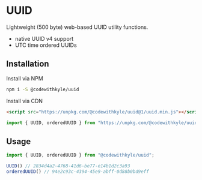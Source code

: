 # UUID

Lightweight (500 byte) web-based UUID utility functions.

- native UUID v4 support
- UTC time ordered UUIDs

## Installation

Install via NPM

```bash
npm i -S @codewithkyle/uuid
```

Install via CDN

```html
<script src="https://unpkg.com/@codewithkyle/uuid@1/uuid.min.js"></script>
```

```javascript
import { UUID, orderedUUID } from "https://unpkg.com/@codewithkyle/uuid@1/uuid.min.mjs";
```

## Usage

```typescript
import { UUID, orderedUUID } from "@codewithkyle/uuid";

UUID() // 2834d4a2-4768-41d6-be77-e14b1d2c3a93
orderedUUID() // 94e2c93c-4394-45e9-abff-0d88b0bd9eff
```
